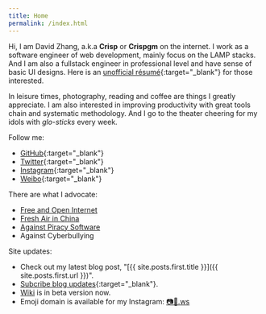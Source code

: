 ```yaml
---
title: Home
permalink: /index.html
---
```

Hi, I am David Zhang, a.k.a __Crisp__ or __Crispgm__ on the internet. I work as a software engineer of web development, mainly focus on the LAMP stacks. And I am also a fullstack engineer in professional level and have sense of basic UI designs. Here is an [unofficial résumé](https://crispgm.com/resume/){:target="_blank"} for those interested.

In leisure times, photography, reading and coffee are things I greatly appreciate. I am also interested in improving productivity with great tools chain and systematic methodology. And I go to the theater cheering for my idols with _glo-sticks_ every week.

Follow me:

* [GitHub](https://github.com/crispgm){:target="_blank"}
* [Twitter](https://twitter.com/crispgm){:target="_blank"}
* [Instagram](https://instagram.com/crispgm){:target="_blank"}
* [Weibo](http://weibo.com/crispgm){:target="_blank"}

There are what I advocate:

* [Free and Open Internet](https://www.google.com/intl/en/takeaction/)
* [Fresh Air in China](/page/environment-pollution-in-a-photographer-view.html)
* [Against Piracy Software](/page/piracy-software-or-app.html)
* Against Cyberbullying

Site updates:

* Check out my latest blog post, "[{{ site.posts.first.title }}]({{ site.posts.first.url }})".
* [Subcribe blog updates](feed.xml){:target="_blank"}.
* [Wiki](/wiki/) is in beta version now.
* Emoji domain is available for my Instagram: [📷🌌.ws](http://📷🌌.ws )